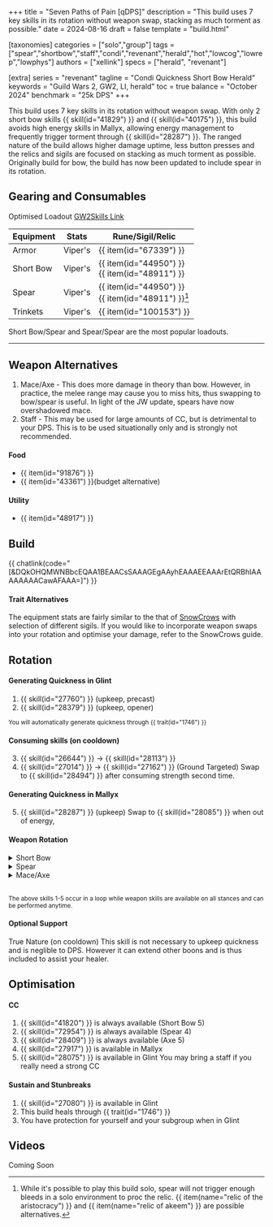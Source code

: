 +++
title = "Seven Paths of Pain [qDPS]"
description = "This build uses 7 key skills in its rotation without weapon swap, stacking as much torment as possible."
date = 2024-08-16
draft = false
template = "build.html"

[taxonomies]
categories = ["solo","group"]
tags = ["spear","shortbow","staff","condi","revenant","herald","hot","lowcog","lowrep","lowphys"]
authors = ["xellink"]
specs = ["herald", "revenant"]

[extra]
series = "revenant"
tagline = "Condi Quickness Short Bow Herald"
keywords = "Guild Wars 2, GW2, LI, herald"
toc = true
balance = "October 2024"
benchmark = "25k DPS"
+++

This build uses 7 key skills in its rotation without weapon swap. With only 2 short bow skills {{ skill(id="41829") }} and
{{ skill(id="40175") }}, this build avoids high energy skills in Mallyx, allowing energy management to frequently trigger
torment through {{ skill(id="28287") }}. The ranged nature of the build allows higher damage uptime, less button presses
and the relics and sigils are focused on stacking as much torment as possible. Originally build for bow, the build has
now been updated to include spear in its rotation.

## Gearing and Consumables
Optimised Loadout
[GW2Skills Link](http://gw2skills.net/editor/?PmwAUlflhQKsIyiJRXMICjBSiMBqgjukVzC-DSJYmRN/ZkrUIEVgCPGQDKOrAVA-e)

|Equipment      | Stats         | Rune/Sigil/Relic|
| ------------- | ------------- | --------------- |
| Armor         | Viper's       | {{ item(id="67339") }} |
| Short Bow     | Viper's       | {{ item(id="44950") }}<br/>{{ item(id="48911") }} |
| Spear         | Viper's       | {{ item(id="44950") }}<br/>{{ item(id="48911") }}[^1] |
| Trinkets      | Viper's       | {{ item(id="100153") }} |

Short Bow/Spear and Spear/Spear are the most popular loadouts.

[^1]: While it's possible to play this build solo, spear will not trigger enough bleeds in a solo environment to proc the relic. {{ item(name="relic of the aristocracy") }} and {{ item(name="relic of akeem") }} are possible alternatives.

---

## Weapon Alternatives
1. Mace/Axe - This does more damage in theory than bow. However, in practice, the melee range may cause you to miss hits, thus swapping to bow/spear is useful. In light of the JW update, spears have now overshadowed mace.
2. Staff - This may be used for large amounts of CC, but is detrimental to your DPS. This is to be used situationally only and is strongly not recommended. 

#### Food
- {{ item(id="91876") }}
- {{ item(id="43361") }}(budget alternative)

#### Utility
- {{ item(id="48917") }} 

## Build
{{ chatlink(code="[&DQkOHQMWNBbcEQAA1BEAACsSAAAGEgAAyhEAAAEEAAArEtQRBhIAAAAAAAACawAFAAA=]") }}

#### Trait Alternatives
The equipment stats are fairly similar to the that of [SnowCrows](https://snowcrows.com/builds/raids/revenant/condition-quickness-herald) with selection of different sigils. If you would like to incorporate weapon swaps into your rotation and optimise your damage, refer to the SnowCrows guide.

## Rotation
#### Generating Quickness in Glint
1. {{ skill(id="27760") }} (upkeep, precast) 
2. {{ skill(id="28379") }} (upkeep, opener) 

<small>You will automatically generate quickness through {{ trait(id="1746") }}</small>

#### Consuming skills (on cooldown)
3. {{ skill(id="26644") }} -> {{ skill(id="28113") }}
4. {{ skill(id="27014") }} -> {{ skill(id="27162") }} (Ground Targeted) 
Swap to {{ skill(id="28494") }} after consuming strength second time. 

#### Generating Quickness in Mallyx
5. {{ skill(id="28287") }} (upkeep)
Swap to {{ skill(id="28085") }} when out of energy,

#### Weapon Rotation
<details>
<summary>Short Bow</summary>

6. {{ skill(id="40175") }} (Short Bow 2)
7. {{ skill(id="41829") }} (Short Bow 3)
Use 2/3 off cooldown. 
If you end up having excess energy because you messed up your rotation, you can use {{ skill(id="43993") }} Bow 4. However if executed properly, this is a very energy hungry build and you should not have enough.
If you are forced into range and may have damage downtime/narrow windows such that you cannot maintain stacks of Crushing Abyss, bow would be your default weapon. Bow also has a shorter ramp up time.
</details>

<details>
<summary>Spear</summary>

6. {{ skill(id="72972") }} (Spear 2)
7. {{ skill(id="73059") }} (Spear 5)
Use 2/5 off cooldown.
Autos will lower the cooldown of {{ skill(id="73059") }}, but also requires your attacks to hit. If there is a wide open damage window, spear is your weapon of choice. Legend swaps count as swaps for sigils but does not trigger Abyssal Raze. Spears offer the highest DPS at the time of writing. 
</details>

<details>
<summary>Mace/Axe</summary>

6. {{ skill(id="28357") }} (Mace 2)
7. {{ skill(id="27964") }} (Mace 3)
Use 2/3 off cooldown. 
If you end up having excess energy because you messed up your rotation, you can use {{ skill(id="28409") }} (Axe 5). However if executed properly, this is a very energy hungry build and you should not have enough.
</details>


<br><small>The above skills 1-5 occur in a loop while weapon skills are available on all stances and can be performed anytime.</small>

#### Optional Support
True Nature (on cooldown)
This skill is not necessary to upkeep quickness and is neglible to DPS. However it can extend other boons and is thus included to assist your healer.

## Optimisation
#### CC
1. {{ skill(id="41820") }} is always available (Short Bow 5)
2. {{ skill(id="72954") }} is always available (Spear 4)
3. {{ skill(id="28409") }} is always available (Axe 5)
4. {{ skill(id="27917") }} is available in Mallyx
5. {{ skill(id="28075") }} is available in Glint
You may bring a staff if you really need a strong CC

#### Sustain and Stunbreaks
1. {{ skill(id="27080") }} is available in Glint
2. This build heals through {{ trait(id="1746") }}
3. You have protection for yourself and your subgroup when in Glint

## Videos
Coming Soon
